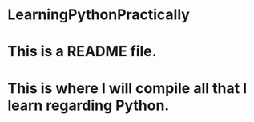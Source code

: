 # LearningPythonPractically
# This is a README file.
# This is where I will compile all that I learn regarding Python.
